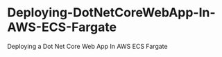# Deploying-DotNetCoreWebApp-In-AWS-ECS-Fargate
Deploying a Dot Net Core Web App In AWS ECS Fargate

